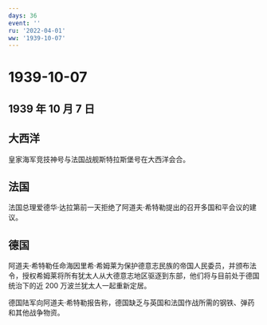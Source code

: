```yaml
---
days: 36
event: ''
ru: '2022-04-01'
ww: '1939-10-07'
---
```


# 1939-10-07

## 1939 年 10 月 7 日

## 大西洋

皇家海军竞技神号与法国战舰斯特拉斯堡号在大西洋会合。

## 法国

法国总理爱德华·达拉第前一天拒绝了阿道夫·希特勒提出的召开多国和平会议的建议。

## 德国

阿道夫·希特勒任命海因里希·希姆莱为保护德意志民族的帝国人民委员，并颁布法令，授权希姆莱将所有犹太人从大德意志地区驱逐到东部，他们将与目前处于德国统治下的近
200 万波兰犹太人一起重新定居。

德国陆军向阿道夫·希特勒报告称，德国缺乏与英国和法国作战所需的钢铁、弹药和其他战争物资。